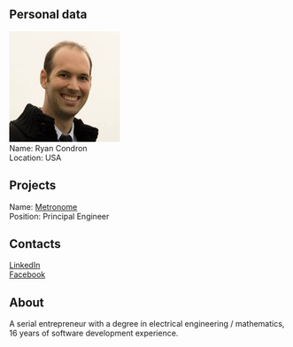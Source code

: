 ## Personal data
![ryan condron photo](photo/ryan_condron.jpg)  
Name:   Ryan Condron  
Location: USA  
## Projects 
Name: [Metronome](../projects/metronome.md)  
Position: Principal Engineer   
## Contacts   
[LinkedIn](https://www.linkedin.com/in/rcondron/)  
[Facebook](https://www.facebook.com/rcondron)   
## About
A serial entrepreneur with a degree in electrical engineering / mathematics, 16 years of software development experience.
